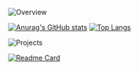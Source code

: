 ![Overview](https://user-images.githubusercontent.com/36608560/116297226-e61f5480-a74f-11eb-9fbc-1a66ae1834bc.png)

[![Anurag's GitHub stats](https://github-readme-stats.vercel.app/api?username=Bad-Relay)](https://github.com/anuraghazra/github-readme-stats) [![Top Langs](https://github-readme-stats.vercel.app/api/top-langs/?username=Bad-Relay)](https://github.com/anuraghazra/github-readme-stats)


![Projects](https://user-images.githubusercontent.com/36608560/116297151-d738a200-a74f-11eb-9055-2d09123d2389.png)

[![Readme Card](https://github-readme-stats.vercel.app/api/pin/?username=Bad-Relay&repo=Perl-Usb-Decoder)](https://github.com/Bad-Relay/Perl-Usb-Decoder)
